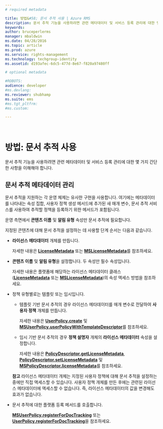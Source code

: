 ```yaml
---
# required metadata

title: 방법&#58; 문서 추적 사용 | Azure RMS
description: 문서 추적 기능을 사용하려면 관련 메타데이터 및 서비스 등록 관리에 대한 몇 가지 간단한 사항을 이해해야 합니다.
keywords:
author: bruceperlerms
manager: mbaldwin
ms.date: 04/28/2016
ms.topic: article
ms.prod: azure
ms.service: rights-management
ms.technology: techgroup-identity
ms.assetid: d193afec-6dc5-477d-8e67-f820a97480ff

# optional metadata

#ROBOTS:
audience: developer
#ms.devlang:
ms.reviewer: shubhamp
ms.suite: ems
#ms.tgt_pltfrm:
#ms.custom:

---
```


﻿
# 방법: 문서 추적 사용

문서 추적 기능을 사용하려면 관련 메타데이터 및 서비스 등록 관리에 대한 몇 가지 간단한 사항을 이해해야 합니다.

## 문서 추적 메타데이터 관리

문서 추적을 지원하는 각 운영 체제는 유사한 구현을 사용합니다. 여기에는 메타데이터를 나타내는 속성 집합, 사용자 정책 생성 메서드에 추가된 새 매개 변수, 문서 추적 서비스를 사용하여 추적할 정책을 등록하기 위한 메서드가 포함됩니다.

운영 측면에서 **콘텐츠 이름** 및 **알림 유형** 속성만 문서 추적에 필요합니다.

지정된 콘텐츠에 대해 문서 추적을 설정하는 데 사용할 단계 순서는 다음과 같습니다.

-   **라이선스 메타데이터** 개체를 만듭니다.

    자세한 내용은 [**LicenseMetadata**](/rights-management/sdk/4.2/api/android/com.microsoft.rightsmanagement#msipcthin2_licensemetadata_interface_java) 또는 [**MSLicenseMetadata**](/rights-management/sdk/4.2/api/iOS/mslicensemetadata#msipcthin2_mslicensemetadata_class_objc)를 참조하세요.

-   **콘텐츠 이름** 및 **알림 유형**을 설정합니다. 두 속성만 필수 속성입니다.

    자세한 내용은 플랫폼에 해당하는 라이선스 메타데이터 클래스([**LicenseMetadata**](/rights-management/sdk/4.2/api/android/com.microsoft.rightsmanagement#msipcthin2_licensemetadata_interface_java) 또는 [**MSLicenseMetadata**](/rights-management/sdk/4.2/api/iOS/mslicensemetadata#msipcthin2_mslicensemetadata_class_objc))의 속성 액세스 방법을 참조하세요.

-   정책 유형별로는 템플릿 또는 임시입니다.

    -   템플릿 기반 문서 추적의 경우 라이선스 메타데이터를 매개 변수로 전달하여 **사용자 정책** 개체를 만듭니다.

        자세한 내용은 [**UserPolicy.create**](/rights-management/sdk/4.2/api/android/userpolicy#msipcthin2_userpolicy_class_java) 및 [**MSUserPolicy.userPolicyWithTemplateDescriptor**](/rights-management/sdk/4.2/api/iOS/msuserpolicy#msipcthin2_msuserpolicy_templatedescriptor_property_objc)를 참조하세요.

    -   임시 기반 문서 추적의 경우 **정책 설명자** 개체의 **라이선스 메타데이터** 속성을 설정합니다.

        자세한 내용은 [**PolicyDescriptor.getLicenseMetadata**](https://stage.docs.microsoft.com/en-us/rights-management/sdk/4.2/api/android/policydescriptor#msipcthin2_policydescriptor_interface_java), [**PolicyDescriptor.setLicenseMetadata**](/rights-management/sdk/4.2/api/android/policydescriptor#msipcthin2_policydescriptor_setlicensemetadata_java) 및 [**MSPolicyDescriptor.licenseMetadata**](/rights-management/sdk/4.2/api/iOS/mspolicydescriptor#msipcthin2_mspolicydescriptor_licensemetadata_property_objc)를 참조하세요.

    **참고** 라이선스 메타데이터 개체는 지정된 사용자 정책에 대해 문서 추적을 설정하는 중에만 직접 액세스할 수 있습니다. 사용자 정책 개체를 만든 후에는 관련된 라이선스 메타데이터에 액세스할 수 없습니다. 즉, 라이선스 메타데이터의 값을 변경해도 효과가 없습니다.

     

-   문서 추적에 대한 플랫폼 등록 메서드를 호출합니다.

    [**MSUserPolicy.registerForDocTracking**](/rights-management/sdk/4.2/api/iOS/msuserpolicy#msipcthin2_msuserpolicy_registerfordoctracking_userid_authenticationcallback_completionblock_method_objc) 또는 [**UserPolicy.registerForDocTracking**](/rights-management/sdk/4.2/api/iOS/msuserpolicy#msipcthin2_msuserpolicy_registerfordoctracking_userid_authenticationcallback_completionblock_method_objc)을 참조하세요.

 

 





<!--HONumber=Apr16_HO3-->



